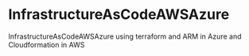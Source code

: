 # InfrastructureAsCodeAWSAzure
InfrastructureAsCodeAWSAzure using terraform and ARM in Azure and Cloudformation in AWS
